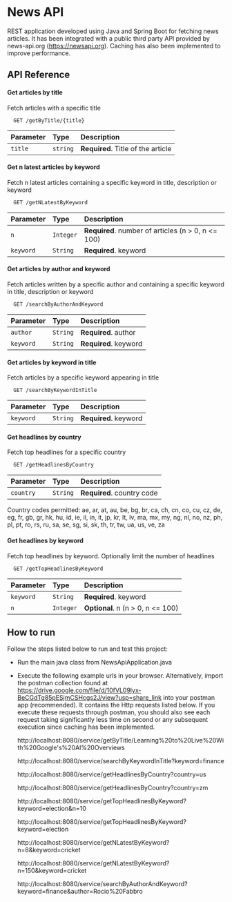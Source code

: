 # News API

REST application developed using Java and Spring Boot for fetching news articles. It has been integrated with a public third party API provided by news-api.org (https://newsapi.org).
Caching has also been implemented to improve performance.
 

## API Reference

#### Get articles by title

Fetch articles with a specific title

```http
  GET /getByTitle/{title}
```

| Parameter | Type     | Description                |
| :-------- | :------- | :------------------------- |
| `title` | `string` | **Required**. Title of the article |

#### Get n latest articles by keyword

Fetch n latest articles containing a specific keyword in title, description or keyword

```http
  GET /getNLatestByKeyword
```

| Parameter | Type     | Description                       |
| :-------- | :------- | :-------------------------------- |
| `n`      | `Integer` | **Required**. number of articles (n > 0, n <= 100) |
| `keyword`| `String`  | **Required**. keyword |

#### Get articles by author and keyword

Fetch articles written by a specific author and containing a specific keyword in title, description or keyword

```http
  GET /searchByAuthorAndKeyword
```

| Parameter | Type     | Description                       |
| :-------- | :------- | :-------------------------------- |
| `author`      | `String` | **Required**. author |
| `keyword`| `String`  | **Required**. keyword |

#### Get articles by keyword in title

Fetch articles by a specific keyword appearing in title

```http
  GET /searchByKeywordInTitle
```

| Parameter | Type     | Description                       |
| :-------- | :------- | :-------------------------------- |
| `keyword`| `String`  | **Required**. keyword |

#### Get headlines by country

Fetch top headlines for a specific country

```http
  GET /getHeadlinesByCountry
```

| Parameter | Type     | Description                       |
| :-------- | :------- | :-------------------------------- |
| `country`| `String`  | **Required**. country code |

Country codes permitted: ae, ar, at, au, be, bg, br, ca, ch,
            cn, co, cu, cz, de, eg, fr, gb, gr, hk, hu, id, ie, il, in, it, jp, kr, lt, lv, ma, mx, my, ng, nl, no, nz, ph, pl, pt, ro, rs, ru, sa, se, sg,
            si, sk, th, tr, tw, ua, us, ve, za

#### Get headlines by keyword

Fetch top headlines by keyword. Optionally limit the number of headlines

```http
  GET /getTopHeadlinesByKeyword
```

| Parameter | Type     | Description                       |
| :-------- | :------- | :-------------------------------- |
| `keyword`| `String`  | **Required**. keyword |
| `n`| `Integer`  | **Optional**. n (n > 0, n <= 100) |



## How to run

Follow the steps listed below to run and test this project:

- Run the main java class from NewsApiApplication.java
- Execute the following example urls in your browser. Alternatively, import the postman collection found at https://drive.google.com/file/d/10fVL09lyx-BeCGdTg85pESjmCSHcgs2J/view?usp=share_link into your postman app (recommended). It contains the Http requests listed below. If you execute these requests through postman, you should also see each request taking significantly less time on second or any subsequent execution since caching has been implemented.

  http://localhost:8080/service/getByTitle/Learning%20to%20Live%20With%20Google's%20AI%20Overviews


  http://localhost:8080/service/searchByKeywordInTitle?keyword=finance


  http://localhost:8080/service/getHeadlinesByCountry?country=us


  http://localhost:8080/service/getHeadlinesByCountry?country=zm


  http://localhost:8080/service/getTopHeadlinesByKeyword?keyword=election&n=10


  http://localhost:8080/service/getTopHeadlinesByKeyword?keyword=election


  http://localhost:8080/service/getNLatestByKeyword?n=8&keyword=cricket


  http://localhost:8080/service/getNLatestByKeyword?n=150&keyword=cricket


  http://localhost:8080/service/searchByAuthorAndKeyword?keyword=finance&author=Rocio%20Fabbro











